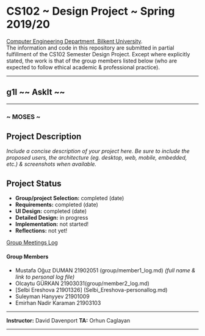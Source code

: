 # CS102 ~ Design Project ~ Spring 2019/20
[Computer Engineering Department, Bilkent University](http://w3.cs.bilkent.edu.tr/en/).  
The information and code in this repository are submitted in partial fulfillment of the CS102 Semester Design Project. Except where explicitly stated, the work is that of the group members listed below (who are expected to follow ethical academic & professional practice).
****
## g1I ~~ AskIt ~~
****
### ~ MOSES ~

## Project Description
_Include a concise description of your project here. Be sure to include the proposed users, the architecture (eg. desktop, web, mobile, embedded, etc.) & screenshots when available._
   
## Project Status
+ **Group/project Selection:** completed (date)
+ **Requirements:** completed (date)
+ **UI Design:** completed (date)
+ **Detailed Design:** in progress
+ **Implementation:** not started!
+ **Reflections:** not yet!

[Group Meetings Log](group/meetingslog.md)
#### Group Members
- Mustafa Oğuz DUMAN 21902051 (group/member1_log.md)    _(full name & link to personal log file)_
- Olcaytu GÜRKAN 21903031(group/member2_log.md)
-  [Selbi Ereshova 21901326] (Selbi_Ereshova-personallog.md) 
- Suleyman Hanyyev 21901009
- Emirhan Nadir Karaman 21903103

****
**Instructor:** David Davenport  **TA:**  Orhun Caglayan
****
